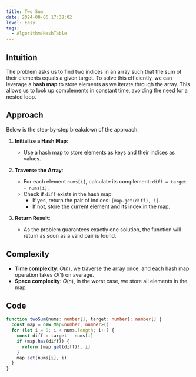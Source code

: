 ```yaml
---
title: Two Sum
date: 2024-08-06 17:38:02
level: Easy
tags:  
  - Algorithm/HashTable
---
```


## Intuition

The problem asks us to find two indices in an array such that the sum of their elements equals a given target. To solve this efficiently, we can leverage a **hash map** to store elements as we iterate through the array. This allows us to look up complements in constant time, avoiding the need for a nested loop.

## Approach

Below is the step-by-step breakdown of the approach:

1. **Initialize a Hash Map**:
	- Use a hash map to store elements as keys and their indices as values.
   
2. **Traverse the Array**:
	- For each element `nums[i]`, calculate its complement: `diff = target - nums[i]`.
	- Check if `diff` exists in the hash map:
		- If yes, return the pair of indices: `[map.get(diff), i]`.
		- If not, store the current element and its index in the map.
   
3. **Return Result**:
	- As the problem guarantees exactly one solution, the function will return as soon as a valid pair is found.

## Complexity

- **Time complexity**: $O(n)$, we traverse the array once, and each hash map operation takes $O(1)$ on average.
- **Space complexity**: $O(n)$, in the worst case, we store all elements in the map.

## Code

```ts
function twoSum(nums: number[], target: number): number[] {
  const map = new Map<number, number>()
  for (let i = 0; i < nums.length; i++) {
    const diff = target - nums[i]
    if (map.has(diff)) {
      return [map.get(diff)!, i]
    } 
    map.set(nums[i], i)
  }
}
```
